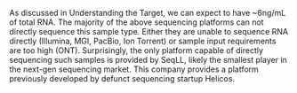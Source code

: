 As discussed in Understanding the Target, we can expect to have \~6ng/mL of total RNA. The majority of the above sequencing platforms can not directly sequence this sample type. Either they are unable to sequence RNA directly (Illumina, MGI, PacBio, Ion Torrent) or sample input requirements are too high (ONT). Surprisingly, the only platform capable of directly sequencing such samples is provided by SeqLL, likely the smallest player in the next-gen sequencing market. This company provides a platform previously developed by defunct sequencing startup Helicos.
